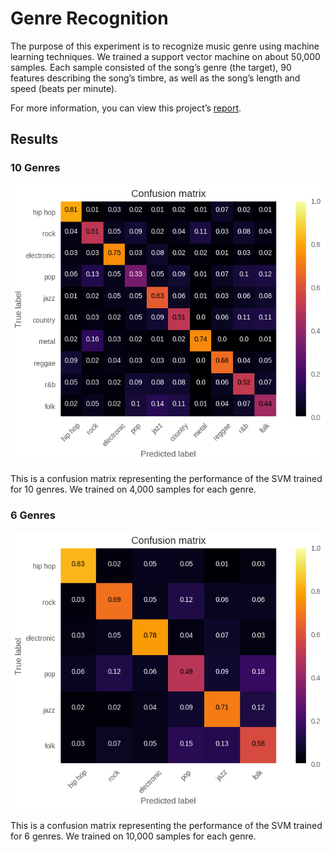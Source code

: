 # Genre Recognition
The purpose of this experiment is to recognize music genre using machine learning techniques. We trained a support vector machine on about 50,000 samples. Each sample consisted of the song’s genre (the target), 90 features describing the song’s timbre, as well as the song’s length and speed (beats per minute). 

For more information, you can view this project’s [report](report.pdf).

## Results
### 10 Genres
![10-genre case results](results/10_genre_results.png) 

This is a confusion matrix representing the performance of the SVM trained for 10 genres. We trained on 4,000 samples for each genre.

### 6 Genres
![6-genre case results](results/6_genre_results.png)

This is a confusion matrix representing the performance of the SVM trained for 6 genres. We trained on 10,000 samples for each genre.
